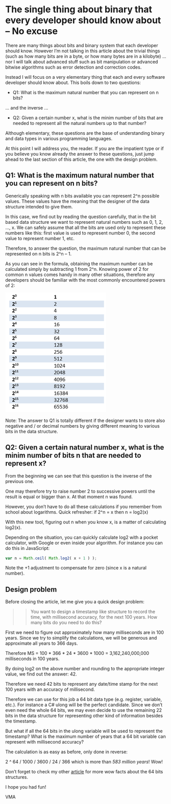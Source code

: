 The single thing about binary that every developer should know about – No excuse
================================================================================

There are many things about bits and binary system that each developer should know. However I’m not talking in this article about the trivial things (such as how many bits are in a byte, or how many bytes are in a kilobyte) ... nor I will talk about advanced stuff such as bit manipulation or advanced bitwise algorithms such as error detection and correction codes.

Instead I will focus on a very elementary thing that each and every software developer should know about. This boils down to two questions:

- Q1: What is the maximum natural number that you can represent on n bits?

... and the inverse ...

- Q2: Given a certain number x, what is the minim number of bits that are needed to represent all the natural numbers up to that number?

Although elementary, these questions are the base of understanding binary and data types in various programming languages.

At this point I will address you, the reader. If you are the impatient type or if you believe you know already the answer to these questions, just jump ahead to the last section of this article, the one with the design problem.


Q1: What is the maximum natural number that you can represent on n bits?
------------------------------------------------------------------------

Generically speaking with n bits available you can represent 2^n possible values. These values have the meaning that the designer of the data structure intended to give them.

In this case, we find out by reading the question carefully, that in the bit based data structure we want to represent natural numbers such as 0, 1, 2, ..., x. We can safely assume that all the bits are used only to represent these numbers like this: first value is used to represent number 0, the second value to represent number 1, etc.

Therefore, to answer the question, the maximum natural number that can be represented on n bits is 2^n – 1.

As you can see in the formula, obtaining the maximum number can be calculated simply by subtracting 1 from 2^n. Knowing power of 2 for common n values comes handy in many other situations, therefore any developers should be familiar with the most commonly encountered powers of 2:

![](/img/posts/2n_table.png)

Note: The answer to Q1 is totally different if the designer wants to store also negative and / or decimal numbers by giving different meaning to various bits in the data structure.

Q2: Given a certain natural number x, what is the minim number of bits n that are needed to represent x?
--------------------------------------------------------------------------------------------------------

From the beginning we can see that this question is the inverse of the previous one.

One may therefore try to raise number 2 to successive powers until the result is equal or bigger than x. At that moment n was found.

However, you don’t have to do all these calculations if you remember from school about logarithms. Quick refresher: if 2^n = x then n = log2(x)

With this new tool, figuring out n when you know x, is a matter of calculating log2(x).

Depending on the situation, you can quickly calculate log2 with a pocket calculator, with Google or even inside your algorithm. For instance you can do this in JavaScript:

```javascript
var n = Math.ceil( Math.log2( x + 1 ) );
```

Note the +1 adjustment to compensate for zero (since x is a natural number).


Design problem
--------------

Before closing the article, let me give you a quick design problem:

>> You want to design a timestamp like structure to record the time, with millisecond accuracy, for the next 100 years. How many bits do you need to do this?

First we need to figure out approximately how many milliseconds are in 100 years. Since we try to simplify the calculations, we will be generous and approximate all years to 366 days.

Therefore MS = 100 * 366 * 24 * 3600 * 1000 = 3,162,240,000,000 milliseconds in 100 years.

By doing log2 on the above number and rounding to the appropriate integer value, we find out the answer: 42.

Therefore we need 42 bits to represent any date/time stamp for the next 100 years with an accuracy of millisecond.

Therefore we can use for this job a 64 bit data type (e.g. register, variable, etc.). For instance a C# ulong will be the perfect candidate. Since we don’t even need the whole 64 bits, we may even decide to use the remaining 22 bits in the data structure for representing other kind of information besides the timestamp.

But what if all the 64 bits in the ulong variable will be used to represent the timestamp? What is the maximum number of years that a 64 bit variable can represent with millisecond accuracy?

The calculation is as easy as before, only done in reverse:

2 ^ 64 / 1000 / 3600 / 24 / 366 which is more than *583 million years*! Wow!

Don’t forget to check my other [article](http://www.codeavenger.com/2017/05/26/64-bit-fun-Counting-from-0-to-MaxValue.html) for more wow facts about the 64 bits structures.

I hope you had fun!

VMA
